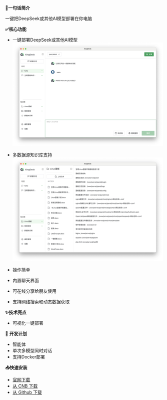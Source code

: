 **🚀一句话简介**

一键把DeepSeek或其他AI模型部署在你电脑

**✅核心功能**

- 一键部署DeepSeek或其他AI模型
  ![image](.github/assets/img/1_zh.png)

- 多数据源知识库支持
  ![alt text](.github/assets/img/2_zh.png)


- 操作简单
- 内置聊天界面
- 可在线分享给朋友使用
- 支持网络搜索和动态数据获取

**✨技术亮点**

- 可视化一键部署

🎯 **开发计划**  

- 智能体
- 单次多模型同时对话
- 支持Docker部署

**📥快速安装**

- [官网下载](https://www.aingdesk.com/zh/download.html)   
- [从 CNB 下载](https://cnb.cool/aingdesk/AingDesk/-/releases/) 
- [从 Github 下载](https://github.com/aingdesk/AingDesk/releases)  
